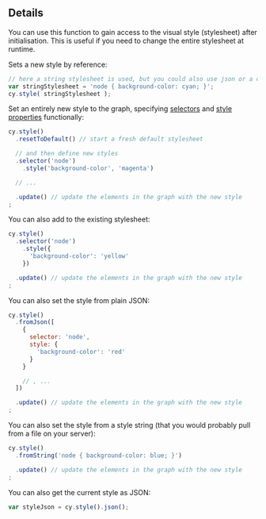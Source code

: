 ## Details

You can use this function to gain access to the visual style (stylesheet) after initialisation.  This is useful if you need to change the entire stylesheet at runtime.

Sets a new style by reference:

```js
// here a string stylesheet is used, but you could also use json or a cytoscape.Stylesheet object
var stringStylesheet = 'node { background-color: cyan; }';
cy.style( stringStylesheet );
```

Set an entirely new style to the graph, specifying [selectors](#selectors) and [style properties](#style) functionally:

```js
cy.style()
  .resetToDefault() // start a fresh default stylesheet

  // and then define new styles
  .selector('node')
  	.style('background-color', 'magenta')

  // ...

  .update() // update the elements in the graph with the new style
;
```

You can also add to the existing stylesheet:
```js
cy.style()
  .selector('node')
    .style({
      'background-color': 'yellow'
    })

  .update() // update the elements in the graph with the new style
;
```

You can also set the style from plain JSON:

```js
cy.style()
  .fromJson([
    {
      selector: 'node',
      style: {
        'background-color': 'red'
      }
    }

    // , ...
  ])

  .update() // update the elements in the graph with the new style
;
```

You can also set the style from a style string (that you would probably pull from a file on your server):

```js
cy.style()
  .fromString('node { background-color: blue; }')

  .update() // update the elements in the graph with the new style
;
```

You can also get the current style as JSON:

```js
var styleJson = cy.style().json(); 
```
